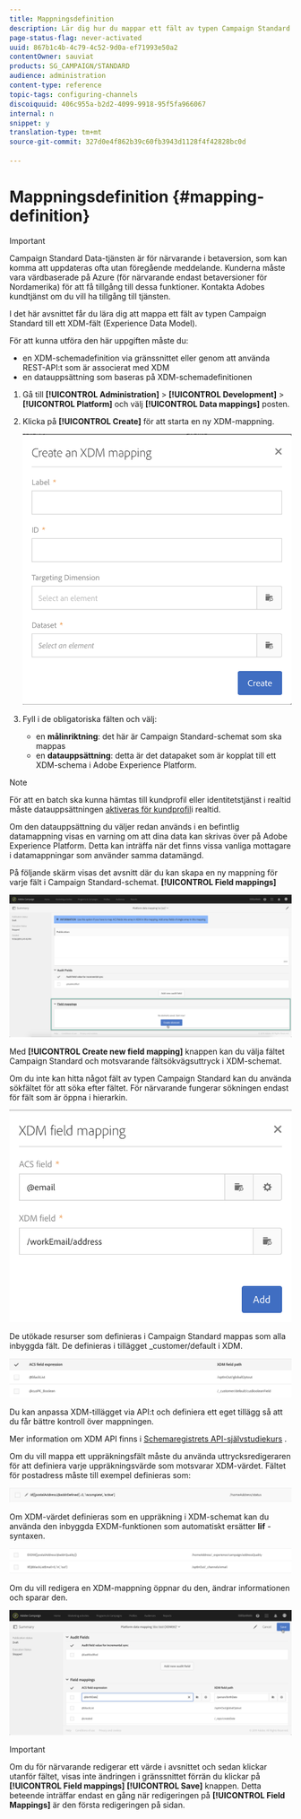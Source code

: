 ```yaml
---
title: Mappningsdefinition
description: Lär dig hur du mappar ett fält av typen Campaign Standard till ett XDM-fält (Experience Data Model).
page-status-flag: never-activated
uuid: 867b1c4b-4c79-4c52-9d0a-ef71993e50a2
contentOwner: sauviat
products: SG_CAMPAIGN/STANDARD
audience: administration
content-type: reference
topic-tags: configuring-channels
discoiquuid: 406c955a-b2d2-4099-9918-95f5fa966067
internal: n
snippet: y
translation-type: tm+mt
source-git-commit: 327d0e4f862b39c60fb3943d1128f4f42828bc0d

---
```



# Mappningsdefinition {#mapping-definition}

>[!IMPORTANT]
>
>Campaign Standard Data-tjänsten är för närvarande i betaversion, som kan komma att uppdateras ofta utan föregående meddelande. Kunderna måste vara värdbaserade på Azure (för närvarande endast betaversioner för Nordamerika) för att få tillgång till dessa funktioner. Kontakta Adobes kundtjänst om du vill ha tillgång till tjänsten.

I det här avsnittet får du lära dig att mappa ett fält av typen Campaign Standard till ett XDM-fält (Experience Data Model).

För att kunna utföra den här uppgiften måste du:

* en XDM-schemadefinition via gränssnittet eller genom att använda REST-API:t som är associerat med XDM
* en datauppsättning som baseras på XDM-schemadefinitionen

1. Gå till **[!UICONTROL Administration]** > **[!UICONTROL Development]** > **[!UICONTROL Platform]** och välj **[!UICONTROL Data mappings]** posten.

1. Klicka på **[!UICONTROL Create]** för att starta en ny XDM-mappning.

   ![](assets/aep_createmapping.png)

1. Fyll i de obligatoriska fälten och välj:

   * en **målinriktning**: det här är Campaign Standard-schemat som ska mappas
   * en **datauppsättning**: detta är det datapaket som är kopplat till ett XDM-schema i Adobe Experience Platform.

>[!NOTE]
>
>För att en batch ska kunna hämtas till kundprofil eller identitetstjänst i realtid måste datauppsättningen [aktiveras för kundprofil](https://docs.adobe.com/content/help/en/experience-platform/rtcdp/intro/get-started.html)i realtid.
>
>Om den datauppsättning du väljer redan används i en befintlig datamappning visas en varning om att dina data kan skrivas över på Adobe Experience Platform. Detta kan inträffa när det finns vissa vanliga mottagare i datamappningar som använder samma datamängd.

På följande skärm visas det avsnitt där du kan skapa en ny mappning för varje fält i Campaign Standard-schemat. **[!UICONTROL Field mappings]**

![](assets/aep_fieldmappings.png)

Med **[!UICONTROL Create new field mapping]** knappen kan du välja fältet Campaign Standard och motsvarande fältsökvägsuttryck i XDM-schemat.

Om du inte kan hitta något fält av typen Campaign Standard kan du använda sökfältet för att söka efter fältet. För närvarande fungerar sökningen endast för fält som är öppna i hierarkin.

![](assets/aep_mapfield.png)

De utökade resurser som definieras i Campaign Standard mappas som alla inbyggda fält. De definieras i tillägget _customer/default i XDM.

![](assets/aep_fieldscusmapping.png)

Du kan anpassa XDM-tillägget via API:t och definiera ett eget tillägg så att du får bättre kontroll över mappningen.

Mer information om XDM API finns i [Schemaregistrets API-självstudiekurs](https://docs.adobe.com/content/help/en/experience-platform/xdm/api/getting-started.html) .

Om du vill mappa ett uppräkningsfält måste du använda uttrycksredigeraren för att definiera varje uppräkningsvärde som motsvarar XDM-värdet. Fältet för postadress måste till exempel definieras som:

![](assets/aep_enummapping.png)

Om XDM-värdet definieras som en uppräkning i XDM-schemat kan du använda den inbyggda EXDM-funktionen som automatiskt ersätter **lif** -syntaxen.

![](assets/aep_enummappingexdm.png)

Om du vill redigera en XDM-mappning öppnar du den, ändrar informationen och sparar den.

![](assets/aep_editmapping.png)

>[!IMPORTANT]
>
>Om du för närvarande redigerar ett värde i avsnittet och sedan klickar utanför fältet, visas inte ändringen i gränssnittet förrän du klickar på **[!UICONTROL Field mappings]** **[!UICONTROL Save]** knappen. Detta beteende inträffar endast en gång när redigeringen på **[!UICONTROL Field Mappings]** är den första redigeringen på sidan.
